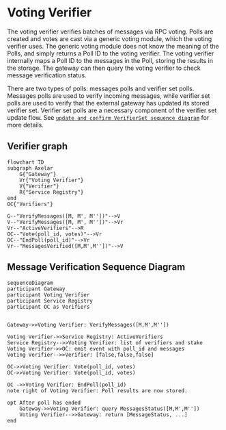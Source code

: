 # Voting Verifier

The voting verifier verifies batches of messages via RPC voting. Polls are created and votes are cast via a generic
voting module,
which the voting verifier uses. The generic voting module does not know the meaning of the Polls, and simply returns a
Poll ID to the voting verifier. The voting verifier internally maps
a Poll ID to the messages in the Poll, storing the results in the storage. The gateway can then query the voting verifier to check message verification status.

There are two types of polls: messages polls and verifier set polls. Messages polls are used to verify incoming
messages,
while verifier set polls are used to verify that the external gateway has updated its stored verifier set. Verifier set
polls
are a necessary component of the verifier set update flow.
See [`update and confirm VerifierSet sequence diagram`](multisig_prover.md)
for more details.

## Verifier graph

```mermaid
flowchart TD
subgraph Axelar
    G{"Gateway"}
    Vr{"Voting Verifier"}
    V{"Verifier"}
    R{"Service Registry"}
end
OC{"Verifiers"}

G--"VerifyMessages([M, M', M''])"-->V
V--"VerifyMessages([M, M', M''])"-->Vr
Vr--"ActiveVerifiers"-->R
OC--"Vote(poll_id, votes)"-->Vr
OC--"EndPoll(poll_id)"-->Vr
Vr--"MessagesVerified([M,M',M''])"-->V

```

## Message Verification Sequence Diagram

```mermaid
sequenceDiagram
participant Gateway
participant Voting Verifier
participant Service Registry
participant OC as Verifiers


Gateway->>Voting Verifier: VerifyMessages([M,M',M''])

Voting Verifier->>Service Registry: ActiveVerifiers
Service Registry-->>Voting Verifier: list of verifiers and stake
Voting Verifier->>OC: emit event with poll_id and messages
Voting Verifier-->>Verifier: [false,false,false]

OC->>Voting Verifier: Vote(poll_id, votes)
OC->>Voting Verifier: Vote(poll_id, votes)

OC ->>Voting Verifier: EndPoll(poll_id)
note right of Voting Verifier: Poll results are now stored.

opt After poll has ended
    Gateway->>Voting Verifier: query MessagesStatus([M,M',M''])
    Voting Verifier-->>Gateway: return [MessageStatus, ...]
end

```
